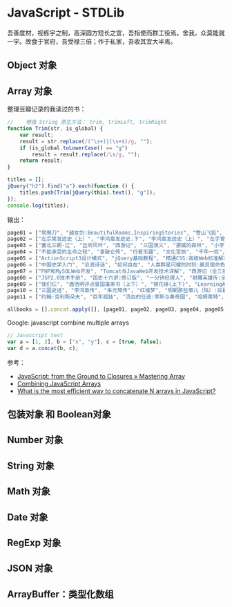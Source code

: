# JavaScript - STDLib

吾善度材，视栋宇之制，高深圆方短长之宜，吾指使而群工役焉。舍我，众莫能就一宇。故食于官府，吾受禄三倍；作于私家，吾收其宜大半焉。

## Object 对象

## Array 对象

整理豆瓣记录的我读过的书：

```javascript
//    增强 String 原生方法： trim, trimLeft, trimRight
function Trim(str, is_global) {
    var result;
    result = str.replace(/(^\s+)|(\s+$)/g, "");
    if (is_global.toLowerCase() == "g")
        result = result.replace(/\s/g, "");
    return result;
}

titles = [];
jQuery("h2").find("a").each(function () {
    titles.push(Trim(jQuery(this).text(), "g"));
});
console.log(titles);
```

输出：

```javascript
page01 = ["鸳鸯刀", "越女剑:BeautifulRooms,InspiringStories", "雪山飞狐", "碧血剑", "血海飘香:楚留香传奇", "袁腾飞讲汉末三国（上下）", "蛙", "书剑恩仇录（全二册）", "一口气读完大清史", "白鹿原:20周年精装典藏版", "1911", "武则天", "1901", "李鸿章时代", "左宗棠发迹史(下)"];
page02 = ["左宗棠发迹史（上）", "李鸿章发迹史.下", "李鸿章发迹史（上）", "左手曾国藩右手胡雪岩", "在细雨中呼喊", "曾国藩发迹史（下）", "曾国藩发迹史（上）", "袁腾飞讲成吉思汗:腾飞五千年", "穆斯林的葬礼", "開往中國的慢船", "品三国（下）", "品三国（上）", "1973年的弹子球", "塞北三朝·金", "塞北三朝·西夏"];
page03 = ["塞北三朝·辽", "且听风吟", "西游记", "三国演义", "挪威的森林", "小李飞刀1：多情剑客无情剑（上中下）", "许三观卖血记", "悟空传:修订版", "乡关何处:故乡·故人·故事", "看见", "活着", "麦田里的守望者:纪念版", "两宋风云:袁腾飞讲中国历史", "荆棘鸟", "安娜·卡列尼娜"];
page04 = ["不能承受的生命之轻", "拿破仑传", "行者无疆", "文化苦旅", "千年一叹", "清明上河读宋朝:清明上河读宋朝", "贞观之治", "苏菲的世界", "我是人间惆怅客:听杨雨讲纳兰", "蒙曼说隋（下）:隋炀帝杨广", "蒙曼说隋（上）:隋炀帝杨广", "慢慢来.一切都来得及:心慢下来，行动才能快起来", "梦里花落知多少", "蒙曼说唐:长恨歌", "媾疫"];
page05 = ["ActionScript3设计模式", "jQuery基础教程", "精通CSS:高级Web标准解决方案", "精通JavaScript", "JavaScript高级程序设计", "JavaScriptDOM编程艺术", "JavaScript语言精粹", "jQueryinAction", "蒙曼说唐：武则天", "蒙曼说唐：乱世红颜:太平公主", "茶花女", "时间简史:插图本", "老人与海", "简·爱", "薛家将"];
page06 = ["中国史学入门", "沧浪诗话", "如何自在", "人类群星闪耀的时刻:最具宿命色彩的历史细节", "隶书入门字谱", "沸腾十五年:中国互联网1995-2009", "新浪之道:门户网站新闻频道的运营", "我兔斯基你:兔斯基：眯眼观人生情绪显哲学", "FlashActionScript3.0动画高级教程", "FlashActionScript3.0动画教程", "点石成金:访客至上的网页设计秘笈", "SpringinAction", "Java2核心技术（卷Ⅱ）:高级特性", "JAVA2核心技术卷Ⅰ:基础知识", "Spring2.0技术手册"];
page07 = ["PHP和MySQLWeb开发", "Tomcat与JavaWeb开发技术详解", "西游记（全三册）", "倚天屠龙记(共四册)", "连城诀", "小王子", "jQuery实战", "jQuery基础教程", "张飞流水帐:幽默、爆笑、发人深思的三国故事", "精通Hibernate:Java对象持久化技术详解.", "精通Struts:基于MVC的JavaWeb设计与开发", "Java语言入门", "JDO开发", "FlashActionScript3殿堂之路", "JavaScriptDOM编程艺术（第2版）"];
page08 = ["JSP2.0技术手册", "国史十六讲:修订版", "一分钟经理人", "射雕英雄传:全四册", "绝代双骄（全三册）", "拿破仑传", "中国历史研究法", "写在人生边上", "秦汉魏晋史探微", "东晋门阀政治", "悲惨世界（上中下）", "查泰莱夫人的情人", "儿子与情人", "中国历代政治得失", "人类群星闪耀时"];
page09 = ["我们仨", "唐浩明评点曾国藩家书（上下）", "镜花缘(上下)", "LearningActionScript3.0:ABeginner'sGuide", "ActionScript3.0GameProgrammingUniversity", "GroovyinAction", "ProgrammingGroovy:DynamicProductivityfortheJavaDeveloper", "Groovy入门经典", "傲慢与偏见", "春风沉醉的晚上", "我与地坛", "兄弟（下）", "兄弟（上）", "江山岂是哭来的", "一个陌生女人的来信"];
page10 = ["三国史话", "李鸿章传", "朱元璋传", "红楼梦", "明朝那些事儿（陆）:日暮西山", "明朝那些事儿（肆）:粉饰太平", "明朝那些事儿（叁）:妖孽宫廷", "明朝那些事儿（贰）:万国来朝", "明朝那些事儿（柒）：大结局", "明朝那些事儿（伍）:帝国飘摇", "三国演义（全二册）", "明朝那些事儿（壹）:洪武大帝", "围城", "无奈的追寻:清代文人心理透视", "史记"];
page11 = ["约翰·克利斯朵夫", "百年孤独", "流血的仕途:李斯与秦帝国", "哈姆莱特", "我叫金三顺", "明朝那些事儿", "基督山伯爵（上下册）", "万历十五年", "项羽与刘邦"];

allbooks = [].concat.apply([], [page01, page02, page03, page04, page05, page06, page07, page08, page09, page10, page11]);

```

Google: javascript combine multiple arrays

```javascript
// Javascript test
var a = [1, 2], b = ["x", "y"], c = [true, false];
var d = a.concat(b, c);
```

参考：

* [JavaScript: from the Ground to Closures » Mastering Array](http://javascript.info/tutorial/array)
* [Combining JavaScript Arrays](http://davidwalsh.name/combining-js-arrays)
* [What is the most efficient way to concatenate N arrays in JavaScript?](http://stackoverflow.com/a/5080057)

## 包装对象 和 Boolean对象

## Number 对象

## String 对象

## Math 对象

## Date 对象

## RegExp 对象

## JSON 对象

## ArrayBuffer：类型化数组
